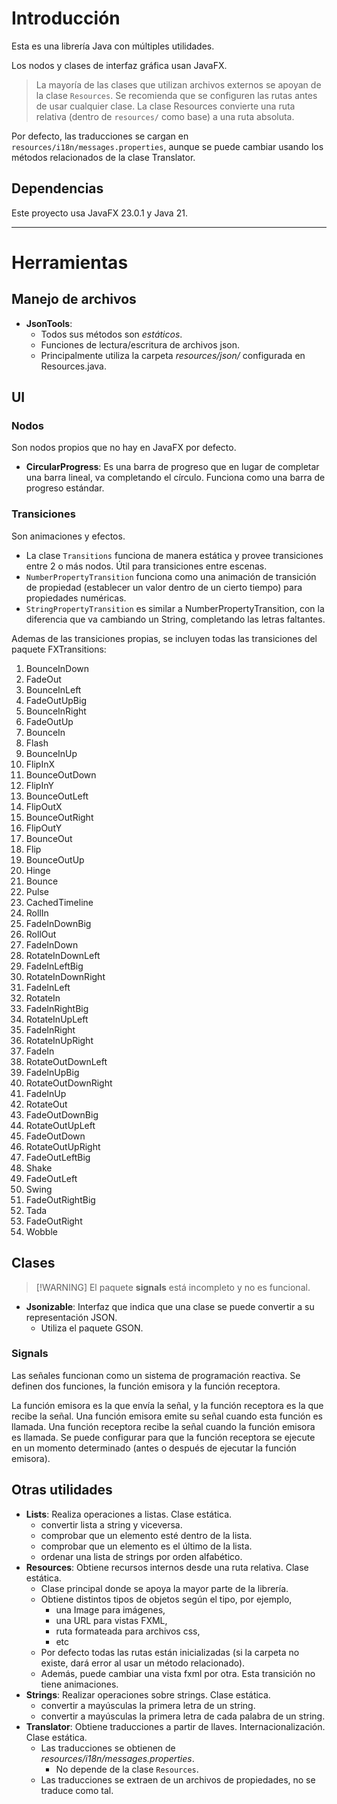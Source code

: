 
# Introducción

Esta es una librería Java con múltiples utilidades.

Los nodos y clases de interfaz gráfica usan JavaFX.

> La mayoría de las clases que utilizan archivos externos se apoyan de
> la clase `Resources`. Se recomienda que se configuren las rutas antes de usar cualquier clase.
> La clase Resources convierte una ruta relativa (dentro de `resources/` como base) a una ruta absoluta.

Por defecto, las traducciones se cargan en `resources/i18n/messages.properties`, aunque se puede cambiar usando los métodos relacionados de la clase Translator.

## Dependencias

Este proyecto usa JavaFX 23.0.1 y Java 21.

---

# Herramientas

## Manejo de archivos

- **JsonTools**:
    - Todos sus métodos son *estáticos*.
    - Funciones de lectura/escritura de archivos json.
    - Principalmente utiliza la carpeta *resources/json/* configurada en Resources.java.

## UI

### Nodos

Son nodos propios que no hay en JavaFX por defecto.

- **CircularProgress**: Es una barra de progreso que en lugar de completar una barra lineal,
    va completando el círculo. Funciona como una barra de progreso estándar.

### Transiciones

Son animaciones y efectos.

- La clase `Transitions` funciona de manera estática y provee transiciones entre 2 o más nodos.
    Útil para transiciones entre escenas.
- `NumberPropertyTransition` funciona como una animación de transición de propiedad (establecer
    un valor dentro de un cierto tiempo) para propiedades numéricas.
- `StringPropertyTransition` es similar a NumberPropertyTransition, con la diferencia que va
    cambiando un String, completando las letras faltantes.

Ademas de las transiciones propias, se incluyen todas las transiciones del paquete FXTransitions:

1. BounceInDown
2. FadeOut
3. BounceInLeft
4. FadeOutUpBig
5. BounceInRight
6. FadeOutUp
7. BounceIn
8. Flash
9. BounceInUp
10. FlipInX
11. BounceOutDown
12. FlipInY
13. BounceOutLeft
14. FlipOutX
15. BounceOutRight
16. FlipOutY
17. BounceOut
18. Flip
19. BounceOutUp
20. Hinge
21. Bounce
22. Pulse
23. CachedTimeline
24. RollIn
25. FadeInDownBig
26. RollOut
27. FadeInDown
28. RotateInDownLeft
29. FadeInLeftBig
30. RotateInDownRight
31. FadeInLeft
32. RotateIn
33. FadeInRightBig
34. RotateInUpLeft
35. FadeInRight
36. RotateInUpRight
37. FadeIn
38. RotateOutDownLeft
39. FadeInUpBig
40. RotateOutDownRight
41. FadeInUp
42. RotateOut
43. FadeOutDownBig
44. RotateOutUpLeft
45. FadeOutDown
46. RotateOutUpRight
47. FadeOutLeftBig
48. Shake
49. FadeOutLeft
50. Swing
51. FadeOutRightBig
52. Tada
53. FadeOutRight
54. Wobble

## Clases

> [!WARNING] El paquete **signals** está incompleto y no es funcional.

- **Jsonizable**: Interfaz que indica que una clase se puede convertir a su representación JSON.
    - Utiliza el paquete GSON.

### Signals

Las señales funcionan como un sistema de programación reactiva.
Se definen dos funciones, la función emisora y la función receptora.

La función emisora es la que envía la señal, y la función receptora es la que recibe la señal.
Una función emisora emite su señal cuando esta función es llamada.
Una función receptora recibe la señal cuando la función emisora es llamada. Se puede configurar
para que la función receptora se ejecute en un momento determinado (antes o después de ejecutar la función emisora).

## Otras utilidades

- **Lists**: Realiza operaciones a listas. Clase estática.
    - convertir lista a string y viceversa.
    - comprobar que un elemento esté dentro de la lista.
    - comprobar que un elemento es el último de la lista.
    - ordenar una lista de strings por orden alfabético.
- **Resources**: Obtiene recursos internos desde una ruta relativa. Clase estática.
    - Clase principal donde se apoya la mayor parte de la librería.
    - Obtiene distintos tipos de objetos según el tipo, por ejemplo,
        - una Image para imágenes,
        - una URL para vistas FXML,
        - ruta formateada para archivos css,
        - etc
    - Por defecto todas las rutas están inicializadas (si la carpeta no existe, dará error al usar un método relacionado).
    - Además, puede cambiar una vista fxml por otra. Esta transición no tiene animaciones.
- **Strings**: Realizar operaciones sobre strings. Clase estática.
    - convertir a mayúsculas la primera letra de un string.
    - convertir a mayúsculas la primera letra de cada palabra de un string.
- **Translator**: Obtiene traducciones a partir de llaves. Internacionalización. Clase estática.
    - Las traducciones se obtienen de *resources/i18n/messages.properties*.
        - No depende de la clase `Resources`.
    - Las traducciones se extraen de un archivos de propiedades, no se traduce como tal.
